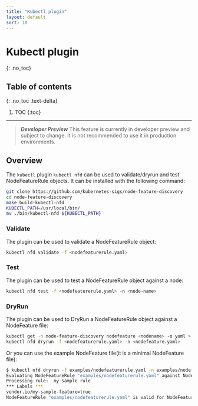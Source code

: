 ```yaml
---
title: "Kubectl plugin"
layout: default
sort: 10
---
```


# Kubectl plugin
{: .no_toc}

## Table of contents
{: .no_toc .text-delta}

1. TOC
{:toc}

---

> ***Developer Preview*** This feature is currently in developer preview and
> subject to change. It is not recommended to use it in production
> environments.

## Overview

The `kubectl` plugin `kubectl nfd` can be used to validate/dryrun and test
NodeFeatureRule objects. It can be installed with the following command:

```bash
git clone https://github.com/kubernetes-sigs/node-feature-discovery
cd node-feature-discovery
make build-kubectl-nfd
KUBECTL_PATH=/usr/local/bin/
mv ./bin/kubectl-nfd ${KUBECTL_PATH}
```

### Validate

The plugin can be used to validate a NodeFeatureRule object:

```bash
kubectl nfd validate -f <nodefeaturerule.yaml>
```

### Test

The plugin can be used to test a NodeFeatureRule object against a node:

```bash
kubectl nfd test -f <nodefeaturerule.yaml> -n <node-name>
```

### DryRun

The plugin can be used to DryRun a NodeFeatureRule object against a NodeFeature
file:

```bash
kubectl get -n node-feature-discovery nodefeature <nodename> -o yaml > <nodefeature.yaml>
kubectl nfd dryrun -f <nodefeaturerule.yaml> -n <nodefeature.yaml>
```

Or you can use the example NodeFeature file(it is a minimal NodeFeature file):

```bash
$ kubectl nfd dryrun -f examples/nodefeaturerule.yaml -n examples/nodefeature.yaml
Evaluating NodeFeatureRule "examples/nodefeaturerule.yaml" against NodeFeature "examples/nodefeature.yaml"
Processing rule:  my sample rule
*** Labels ***
vendor.io/my-sample-feature=true
NodeFeatureRule "examples/nodefeaturerule.yaml" is valid for NodeFeature "examples/nodefeature.yaml"
```
